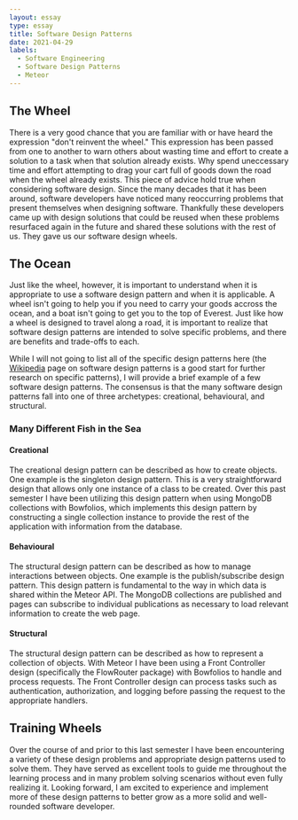 ```yaml
---
layout: essay
type: essay
title: Software Design Patterns
date: 2021-04-29
labels:
  - Software Engineering
  - Software Design Patterns
  - Meteor
---
```


## The Wheel

There is a very good chance that you are familiar with or have heard the expression "don't reinvent the wheel." This 
expression has been passed from one to another to warn others about wasting time and effort to create a solution to a
task when that solution already exists. Why spend uneccessary time and effort attempting to drag your cart full of 
goods down the road when the wheel already exists. This piece of advice hold true when considering software design.
Since the many decades that it has been around, software developers have noticed many reoccurring problems that present
themselves when designing software. Thankfully these developers came up with design solutions that could be reused when
these problems resurfaced again in the future and shared these solutions with the rest of us. They gave us our software
design wheels.

## The Ocean

Just like the wheel, however, it is important to understand when it is appropriate to use a software design pattern and
when it is applicable. A wheel isn't going to help you if you need to carry your goods accross the ocean, and a boat 
isn't going to get you to the top of Everest. Just like how a wheel is designed to travel along a road, it is important
to realize that software design patterns are intended to solve specific problems, and there are benefits and trade-offs
to each. 

While I will not going to list all of the specific design patterns here (the [Wikipedia](https://en.wikipedia.org/wiki/Software_design_pattern) page on software design patterns 
is a good start for further research on specific patterns), I will provide a brief example of a few software design 
patterns. The consensus is that the many software design patterns fall into one of three archetypes: creational, 
behavioural, and structural.

### Many Different Fish in the Sea

#### Creational

The creational design pattern can be described as how to create objects. One example is the singleton design pattern.
This is a very straightforward design that allows only one instance of a class to be created. Over this past semester
I have been utilizing this design pattern when using MongoDB collections with Bowfolios, which implements this design
pattern by constructing a single collection instance to provide the rest of the application with information from the
database. 


#### Behavioural

The structural design pattern can be described as how to manage interactions between objects. One example is the 
publish/subscribe design pattern. This design pattern is fundamental to the way in which data is shared within the 
Meteor API. The MongoDB collections are published and pages can subscribe to individual publications as necessary to 
load relevant information to create the web page.

#### Structural

The structural design pattern can be described as how to represent a collection of objects. With Meteor I have been 
using a Front Controller design (specifically the FlowRouter package) with Bowfolios to handle and process requests.
The Front Controller design can process tasks such as authentication, authorization, and logging before passing the
request to the appropriate handlers. 

## Training Wheels

Over the course of and prior to this last semester I have been encountering a variety of these design problems and 
appropriate design patterns used to solve them. They have served as excellent tools to guide me throughout the 
learning process and in many problem solving scenarios without even fully realizing it. Looking forward, I am excited
to experience and implement more of these design patterns to better grow as a more solid and well-rounded software 
developer.
